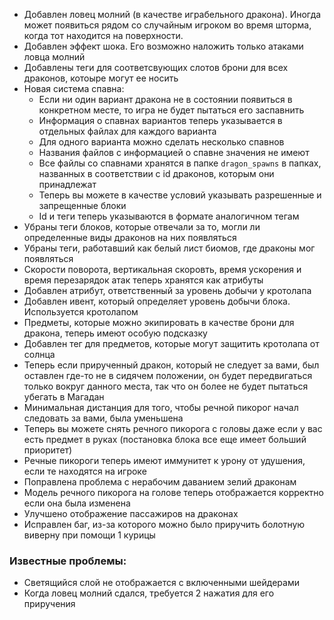 - Добавлен ловец молний (в качестве играбельного дракона). Иногда может появиться рядом со случайным игроком во время шторма, когда тот находится на поверхности.
- Добавлен эффект шока. Его возможно наложить только атаками ловца молний
- Добавлены теги для соответсвующих слотов брони для всех драконов, котоыре могут ее носить
- Новая система спавна:
  - Если ни один вариант дракона не в состоянии появиться в конкретном месте, то игра не будет пытаться его заспавнить
  - Информация о спавнах вариантов теперь указывается в отдельных файлах для каждого варианта
  - Для одного варианта можно сделать несколько спавнов
  - Названия файлов с информацией о спавне значения не имеют
  - Все файлы со спавнами хранятся в папке `dragon_spawns` в папках, названных в соответствии с id драконов, которым они принадлежат
  - Теперь вы можете в качестве условий указывать разрешенные и запрещенные блоки
  - Id и теги теперь указываются в формате аналогичном тегам
- Убраны теги блоков, которые отвечали за то, могли ли определенные виды драконов на них появляться
- Убраны теги, работавший как белый лист биомов, где драконы мог появляться
- Скорости поворота, вертикальная скоровть, время ускорения и время перезарядок атак теперь хранятся как атрибуты
- Добавлен атрибут, ответственный за уровень добычи у кротолапа
- Добавлен ивент, который определяет уровень добычи блока. Используется кротолапом
- Предметы, которые можно экипировать в качестве брони для дракона, теперь имеют особую подсказку
- Добавлен тег для предметов, которые могут защитить кротолапа от солнца
- Теперь если прирученный дракон, который не следует за вами, был оставлен где-то не в сидячем положении, он будет передвигаться только вокруг данного места, так что он более не будет пытаться убегать в Магадан
- Минимальная дистанция для того, чтобы речной пикорог начал следовать за вами, была уменьшена
- Теперь вы можете снять речного пикорога с головы даже если у вас есть предмет в руках (постановка блока все еще имеет больший приоритет)
- Речные пикороги теперь имеют иммунитет к урону от удушения, если те находятся на игроке
- Поправлена проблема с нерабочим даванием зелий драконам
- Модель речного пикорога на голове теперь отображается корректно если она была изменена
- Улучшено отображение пассажиров на драконах
- Исправлен баг, из-за которого можно было приручить болотную виверну при помощи 1 курицы

### Известные проблемы:
- Светящийся слой не отображается с включенными шейдерами
- Когда ловец молний сдался, требуется 2 нажатия для его приручения